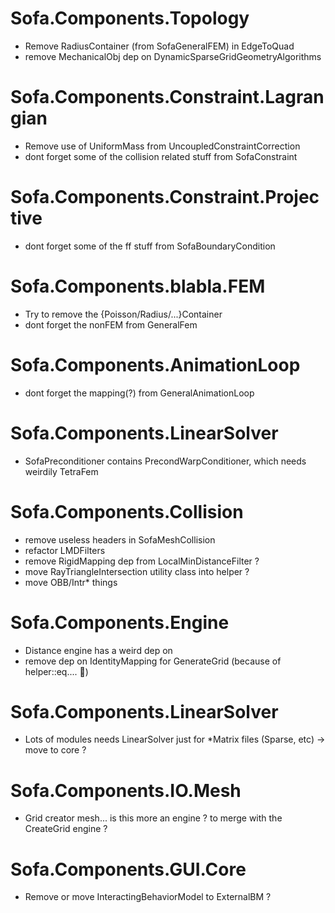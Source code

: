 # Sofa.Components.Topology
- Remove RadiusContainer (from SofaGeneralFEM) in EdgeToQuad
- remove MechanicalObj dep on DynamicSparseGridGeometryAlgorithms

# Sofa.Components.Constraint.Lagrangian
- Remove use of UniformMass from UncoupledConstraintCorrection
- dont forget some of the collision related stuff from SofaConstraint

# Sofa.Components.Constraint.Projective
- dont forget some of the ff stuff from SofaBoundaryCondition

# Sofa.Components.blabla.FEM
- Try to remove the {Poisson/Radius/...}Container
- dont forget the nonFEM from GeneralFem

# Sofa.Components.AnimationLoop
- dont forget the mapping(?) from GeneralAnimationLoop

# Sofa.Components.LinearSolver
- SofaPreconditioner contains PrecondWarpConditioner, which needs weirdily TetraFem

# Sofa.Components.Collision
- remove useless headers in SofaMeshCollision
- refactor LMDFilters
- remove RigidMapping dep from LocalMinDistanceFilter ?
- move RayTriangleIntersection utility class into helper ?
- move OBB/Intr* things

# Sofa.Components.Engine
- Distance engine has a weird dep on 
- remove dep on IdentityMapping for GenerateGrid (because of helper::eq.... 🤨)

# Sofa.Components.LinearSolver
- Lots of modules needs LinearSolver just for \*Matrix files (Sparse, etc) -> move to core ?


# Sofa.Components.IO.Mesh
- Grid creator mesh... is this more an engine ? to merge with the CreateGrid engine ?


# Sofa.Components.GUI.Core
- Remove or move InteractingBehaviorModel to ExternalBM ?